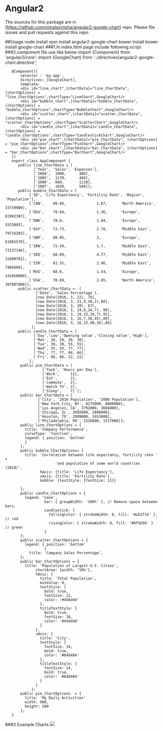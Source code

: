 Angular2
=========

The sources for this package are in (https://github.com/vimalavinisha/angular2-google-chart) repo. Please file issues and pull requests against this repo.

##Usage
    node install
      npm install angular2-google-chart
    bower install
      bower install google-chart
###1.In index.html page include following script 
      <script src="https://www.gstatic.com/charts/loader.js"></script>
      <script>  
      !important: You want to give this variable(var googleLoaded = false;). This is used to run multiple chart in your jade.
        var googleLoaded = false;
        </script>
###2.component file use like below
       import {Component} from 'angular2/core';
       import {GoogleChart} from '../directives/angular2-google-chart.directive';
       
       @Component({
           selector : 'my-app',
           directives: [GoogleChart],
           template:  `
           <div id="line_chart",[chartData]="line_ChartData", [chartOptions] = "line_ChartOptions",chartType="LineChart",GoogleChart/>
           <div id="bubble_chart",[chartData]="bubble_ChartData", [chartOptions] = "bubble_ChartOptions",chartType="BubbleChart",GoogleChart/>
           <div id="scatter_chart",[chartData]="scatter_ChartData", [chartOptions] = "scatter_ChartOptions",chartType="ScatterChart",GoogleChart/>
           <div id="candle_chart",[chartData]="candle_ChartData", [chartOptions] = "candle_ChartOptions",chartType="CandlestickChart",GoogleChart/>    
           <div id="pie_chart",[chartData]="pie_ChartData", [chartOptions] = "pie_ChartOptions",chartType="PieChart",GoogleChart/>    
           <div id="bar_chart",[chartData]="bar_ChartData", [chartOptions] = "bar_ChartOptions",chartType="BarChart",GoogleChart/>`    
       })
       export class AppComponent {
          public line_ChartData = [
                 ['Year', 'Sales', 'Expenses'],
                 ['2004',  1000,      400],
                 ['2005',  1170,      460],
                 ['2006',  660,       1120],
                 ['2007',  1030,      540]];
          public bubble_ChartData = [
               ['ID', 'Life Expectancy', 'Fertility Rate', 'Region',     'Population'],
               ['CAN',    80.66,              1.67,      'North America',  33739900],
               ['DEU',    79.84,              1.36,      'Europe',         81902307],
               ['DNK',    78.6,               1.84,      'Europe',         5523095],
               ['EGY',    72.73,              2.78,      'Middle East',    79716203],
               ['GBR',    80.05,              2,         'Europe',         61801570],
               ['IRN',    72.49,              1.7,       'Middle East',    73137148],
               ['IRQ',    68.09,              4.77,      'Middle East',    31090763],
               ['ISR',    81.55,              2.96,      'Middle East',    7485600],
               ['RUS',    68.6,               1.54,      'Europe',         141850000],
               ['USA',    78.09,              2.05,      'North America',  307007000]];
          public scatter_ChartData =  [
                  ['Date', 'Sales Percentage'],
                  [new Date(2016, 3, 22), 78],
                  [new Date(2016, 3, 21,9,30,2),88],
                  [new Date(2016, 3, 20), 67],
                  [new Date(2016, 3, 19,8,34,7), 98],
                  [new Date(2016, 3, 18,15,34,7),95],
                  [new Date(2016, 3, 16,7,30,45),89],
                  [new Date(2016, 3, 16,15,40,35),68]
                ];
          public candle_ChartData = [
                 ['Day','Low','Opening value','Closing value','High'],
                 ['Mon', 28, 28, 38, 38],
                 ['Tue', 38, 38, 55, 55],
                 ['Wed', 55, 55, 77, 77],
                 ['Thu', 77, 77, 66, 66],
                 ['Fri', 66, 66, 22, 22]
               ];
           public pie_ChartData = [
                     ['Task', 'Hours per Day'],
                     ['Work',     11],
                     ['Eat',      2],
                     ['Commute',  2],
                     ['Watch TV', 2],
                     ['Sleep',    7] ];
           public bar_ChartData = [
                   ['City', '2010 Population', '2000 Population'],
                   ['New York City, NY', 8175000, 8008000],
                   ['Los Angeles, CA', 3792000, 3694000],
                   ['Chicago, IL', 2695000, 2896000],
                   ['Houston, TX', 2099000, 1953000],
                   ['Philadelphia, PA', 1526000, 1517000]];
           public line_ChartOptions = {
             title: 'Company Performance',
             curveType: 'function',
             legend: { position: 'bottom'
             }
           };
           public bubble_ChartOptions= {
             title: 'Correlation between life expectancy, fertility rate ' +
                           'and population of some world countries (2010)',
                    hAxis: {title: 'Life Expectancy'},
                    vAxis: {title: 'Fertility Rate'},
                    bubble: {textStyle: {fontSize: 11}}

           };
           public candle_ChartOptions = {
             legend: 'none',
                      bar: { groupWidth: '100%' }, // Remove space between bars.
                      candlestick: {
                        fallingColor: { strokeWidth: 0, fill: '#a52714' }, // red
                        risingColor: { strokeWidth: 0, fill: '#0f9d58' }   // green
                      }
           };
           public scatter_ChartOptions = {
             legend: { position: 'bottom'
                      }
               title: 'Company Sales Percentage',
           };
           public bar_ChartOptions = {
             title: 'Population of Largest U.S. Cities',
                  chartArea: {width: '50%'},
                  hAxis: {
                    title: 'Total Population',
                    minValue: 0,
                    textStyle: {
                      bold: true,
                      fontSize: 12,
                      color: '#4d4d4d'
                    },
                    titleTextStyle: {
                      bold: true,
                      fontSize: 18,
                      color: '#4d4d4d'
                    }
                  },
                  vAxis: {
                    title: 'City',
                    textStyle: {
                      fontSize: 14,
                      bold: true,
                      color: '#848484'
                    },
                    titleTextStyle: {
                      fontSize: 14,
                      bold: true,
                      color: '#848484'
                    }
                  }
                };
           public pie_ChartOptions  = {
             title: 'My Daily Activities'
             width: 900,
             height: 500
           };
       }
###3 Example Charts
      <img src="../app/assets/images/google-charts-output.png">
